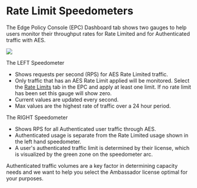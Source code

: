 # Rate Limit Speedometers

The Edge Policy Console (EPC) Dashboard tab shows two gauges to help users monitor their throughput rates for Rate Limited and for Authenticated traffic with AES.

![](../../../images/speedometers.png)

The LEFT Speedometer

- Shows requests per second (RPS) for AES Rate Limited traffic.
- Only traffic that has an AES Rate Limit applied will be monitored.  Select the [Rate Limits](../../using/rate-limits/rate-limits) tab in the EPC and apply at least one limit. If no rate limit has been set this gauge will show zero.
- Current values are updated every second.
- Max values are the highest rate of traffic over a 24 hour period.

The RIGHT Speedometer

- Shows RPS for all Authenticated user traffic through AES.
- Authenticated usage is separate from the Rate Limited usage shown in the left hand speedometer.
- A user's authenticated traffic limit is determined by their license, which is visualized by the green zone on the speedometer arc.

Authenticated traffic volumes are a key factor in determining capacity needs and we want to help you select the Ambassador license optimal for your purposes.